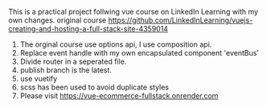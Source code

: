 This is a practical project follwing vue course on LinkedIn Learning with my own changes.
original course https://github.com/LinkedInLearning/vuejs-creating-and-hosting-a-full-stack-site-4359014

1. The orginal course use options api, I use composition api.
2. Replace event handle with my own encapsulated component 'eventBus'
3. Divide router in a seperated file.
4. publish branch is the latest.
5. use vuetify
6. scss has been used to avoid duplicate styles
7. Please visit https://vue-ecommerce-fullstack.onrender.com